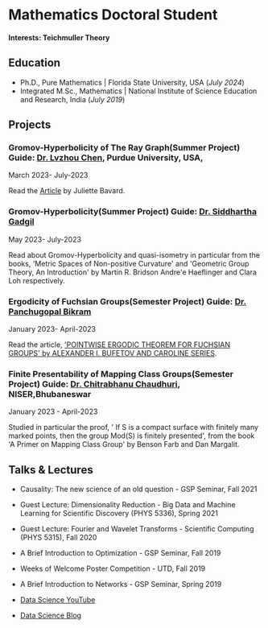 <script type="text/x-mathjax-config">
MathJax.Hub.Config({
  tex2jax: {
    inlineMath: [['$','$'], ['\\(','\\)']],
    processEscapes: true
  }
});
</script>
<script src="https://cdnjs.cloudflare.com/ajax/libs/mathjax/2.7.0/MathJax.js?config=TeX-AMS-MML_HTMLorMML" type="text/javascript"></script>
















# Mathematics Doctoral Student

#### Interests: Teichmuller Theory 

## Education
- Ph.D., Pure Mathematics | Florida State University, USA (_July 2024_)								       		
- Integrated M.Sc., Mathematics	| National Institute of Science Education and Research, India (_July 2019_)	 			        		





## Projects
### Gromov-Hyperbolicity of The Ray Graph(Summer Project) Guide: [Dr. Lvzhou Chen](https://lvzhouchen.github.io/), Purdue University, USA, 
March 2023- July-2023

Read the 
[Article](https://arxiv.org/pdf/1802.02715.pdf)
by Juliette Bavard. 




### Gromov-Hyperbolicity(Summer Project) Guide: [Dr. Siddhartha Gadgil](http://math.iisc.ernet.in/~gadgil/) 
May 2023- July-2023

Read about Gromov-Hyperbolicity and quasi-isometry in particular from the books, 'Metric Spaces of Non-positive Curvature' and 'Geometric Group Theory, An Introduction' by Martin R. Bridson Andre'e Haeflinger and Clara Loh respectively.

### Ergodicity of Fuchsian Groups(Semester Project) Guide: [Dr. Panchugopal Bikram](https://www.niser.ac.in/sms/professor/bikram)
January 2023- April-2023

Read the article, ['POINTWISE ERGODIC THEOREM FOR FUCHSIAN GROUPS' by ALEXANDER I. BUFETOV AND CAROLINE SERIES](https://arxiv.org/abs/1010.3362}).

### Finite Presentability of Mapping Class Groups(Semester Project) Guide: [Dr. Chitrabhanu Chaudhuri](http://www.niser.ac.in/~chitrabhanu/), NISER,Bhubaneswar
January 2023 - April-2023

Studied in particular the proof, ' If S is a compact surface with finitely many marked points, then the group Mod(S) is finitely presented', from the book 'A Primer on Mapping Class Group' by Benson Farb and Dan Margalit.


## Talks & Lectures
- Causality: The new science of an old question - GSP Seminar, Fall 2021
- Guest Lecture: Dimensionality Reduction - Big Data and Machine Learning for Scientific Discovery (PHYS 5336), Spring 2021
- Guest Lecture: Fourier and Wavelet Transforms - Scientific Computing (PHYS 5315), Fall 2020
- A Brief Introduction to Optimization - GSP Seminar, Fall 2019
- Weeks of Welcome Poster Competition - UTD, Fall 2019
- A Brief Introduction to Networks - GSP Seminar, Spring 2019

- [Data Science YouTube](https://www.youtube.com/channel/UCa9gErQ9AE5jT2DZLjXBIdA)



- [Data Science Blog](https://medium.com/@shawhin)
